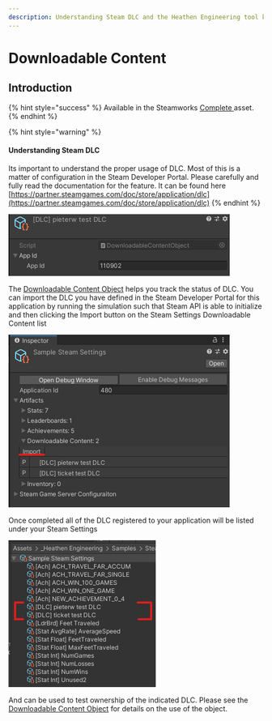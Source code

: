 ```yaml
---
description: Understanding Steam DLC and the Heathen Engineering tool kit
---
```


# Downloadable Content

## Introduction

{% hint style="success" %}
Available in the Steamworks [Complete ](https://assetstore.unity.com/packages/tools/integration/steamworks-v2-complete-190316)asset.
{% endhint %}

{% hint style="warning" %}
#### Understanding Steam DLC

Its important to understand the proper usage of DLC. Most of this is a matter of configuration in the Steam Developer Portal. Please carefully and fully read the documentation for the feature. It can be found here [https://partner.steamgames.com/doc/store/application/dlc](https://partner.steamgames.com/doc/store/application/dlc)
{% endhint %}

![](<../../../.gitbook/assets/image (183) (1) (1).png>)

The [Downloadable Content Object](../objects/downloadable-content.md) helps you track the status of DLC. You can import the DLC you have defined in the Steam Developer Portal for this application by running the simulation such that Steam API is able to initialize and then clicking the Import button on the Steam Settings Downloadable Content list

![](<../../../.gitbook/assets/image (157) (1) (1) (1).png>)

Once completed all of the DLC registered to your application will be listed under your Steam Settings

![](<../../../.gitbook/assets/image (178) (1) (1).png>)

And can be used to test ownership of the indicated DLC. Please see the [Downloadable Content Object](../objects/downloadable-content.md) for details on the use of the object.
